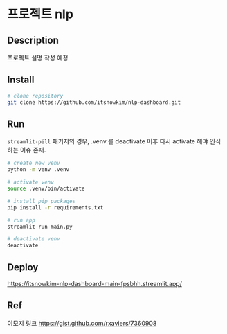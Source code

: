 # 프로젝트 nlp

## Description
프로젝트 설명 작성 예정

## Install
```bash
# clone repository
git clone https://github.com/itsnowkim/nlp-dashboard.git
```

## Run
`streamlit-pill` 패키지의 경우, .venv 를 deactivate 이후 다시 activate 해야 인식하는 이슈 존재.

```bash
# create new venv
python -m venv .venv

# activate venv
source .venv/bin/activate

# install pip packages
pip install -r requirements.txt

# run app
streamlit run main.py

# deactivate venv
deactivate
```

## Deploy
https://itsnowkim-nlp-dashboard-main-fpsbhh.streamlit.app/

## Ref
이모지 링크
https://gist.github.com/rxaviers/7360908